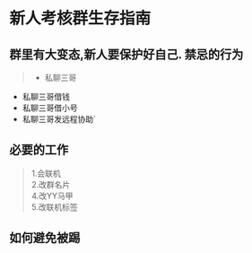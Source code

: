 新人考核群生存指南
==
群里有大变态,新人要保护好自己.
禁忌的行为
---
>* 私聊三哥
* 私聊三哥借钱
* 私聊三哥借小号
* 私聊三哥发远程协助`

必要的工作
--
>1.会联机<br>
2.改群名片<br>
4.改YY马甲<br>
5.改联机标签<br>


如何避免被踢
--
